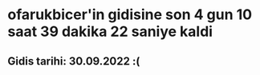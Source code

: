 # ofarukbicer'in gidisine son 4 gun 10 saat 39 dakika 22 saniye kaldi

## Gidis tarihi: 30.09.2022 :(